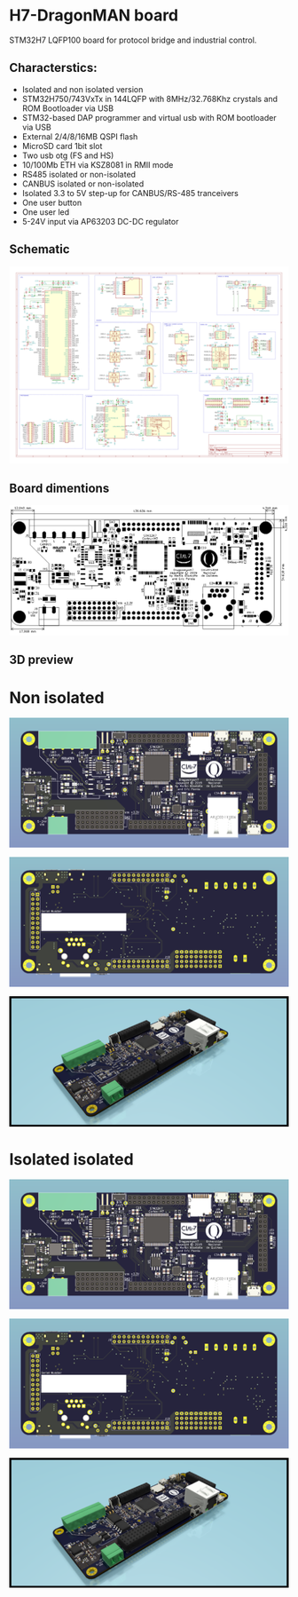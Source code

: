 # H7-DragonMAN board

STM32H7 LQFP100 board for protocol bridge and industrial control.

## Characterstics:

 - Isolated and non isolated version
 - STM32H750/743VxTx in 144LQFP with 8MHz/32.768Khz crystals and ROM Bootloader via USB
 - STM32-based DAP programmer and virtual usb with ROM bootloader via USB
 - External 2/4/8/16MB QSPI flash
 - MicroSD card 1bit slot
 - Two usb otg (FS and HS)
 - 10/100Mb ETH via KSZ8081 in RMII mode
 - RS485 isolated or non-isolated
 - CANBUS isolated or non-isolated
 - Isolated 3.3 to 5V step-up for CANBUS/RS-485 tranceivers
 - One user button
 - One user led
 - 5-24V input via AP63203 DC-DC regulator

## Schematic

![Schematic](docs/schematic.png)

## Board dimentions

![Outline](docs/pcb-dimentions.png)

## 3D preview

# Non isolated

![top](docs/non-isolated-top.png)

![bottom](docs/non-isolated-bottom.png)

![potrail](docs/non-isolated-potrail.png)

# Isolated isolated

![top](docs/isolated-top.png)

![bottom](docs/isolated-bottom.png)

![potrail](docs/isolated-potrail.png)

